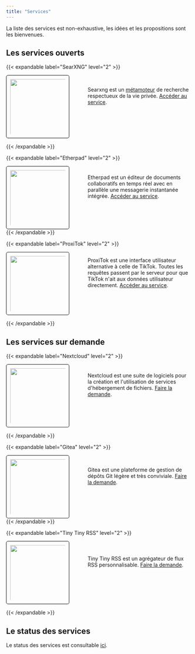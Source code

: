 ```yaml
---
title: "Services"
---
```


<style>
.service {
    display: flex;
    align-items: center;
    justify-content: start;
}

.service img {
    border: 1.5px solid black;
    padding: 10px;
    border-radius: 5px;
    min-width: 150px;
    min-height: 150px;
    max-width: 150px;
    max-height: 150px;
}

.service .text {
    padding-left: 50px;
    padding-bottom: 60px;
}
</style>

La liste des services est non-exhaustive, les idées et les propositions sont les bienvenues.

## Les services ouverts

{{< expandable label="SearXNG" level="2" >}}

<div class="service">
    <div class="image">
        <img src="/images/searxng_greyscale.png" width="200px">
    </div>
    <div class="text">
        Searxng est un <a href="https://fr.wikipedia.org/wiki/M%C3%A9tamoteur">métamoteur</a> de recherche respectueux de la vie privée. <a href="https://search.theobori.cafe">Accéder au service</a>.
    </div>
</div>

{{< /expandable >}}

{{< expandable label="Etherpad" level="2" >}}

<div class="service">
    <div class="image">
        <img src="/images/etherpad_greyscale.png" width="200px">
    </div>
    <div class="text">
        Etherpad est un éditeur de documents collaboratifs en temps réel avec en parallèle une messagerie instantanée intégrée. <a href="https://etherpad.theobori.cafe">Accéder au service</a>.
    </div>
</div>
{{< /expandable >}}

{{< expandable label="ProxiTok" level="2" >}}

<div class="service">
    <div class="image">
        <img src="/images/proxitok_greyscale.png" width="200px">
    </div>
    <div class="text">
        ProxiTok est une interface utilisateur alternative à celle de TikTok. Toutes les requêtes passent par le serveur pour que TikTok n'ait aux données utilisateur directement. <a href="https://cringe.theobori.cafe">Accéder au service</a>.
    </div>
</div>

{{< /expandable >}}

## Les services sur demande

{{< expandable label="Nextcloud" level="2" >}}

<div class="service">
    <div class="image">
        <img src="/images/nextcloud_greyscale.png" width="200px">
    </div>
    <div class="text">
        Nextcloud est une suite de logiciels pour la création et l'utilisation de services d'hébergement de fichiers. <a href="/contact">Faire la demande</a>.
    </div>
</div>

{{< /expandable >}}

{{< expandable label="Gitea" level="2" >}}

<div class="service">
    <div class="image">
        <img src="/images/gitea_greyscale.png" width="200px">
    </div>
    <div class="text">
        Gitea est une plateforme de gestion de dépôts Git légère et très conviviale. <a href="/contact">Faire la demande</a>.
    </div>
</div>
{{< /expandable >}}

{{< expandable label="Tiny Tiny RSS" level="2" >}}

<div class="service">
    <div class="image">
        <img src="/images/ttrss_greyscale.png" width="200px">
    </div>
    <div class="text">
        Tiny Tiny RSS est un agrégateur de flux RSS personnalisable. <a href="/contact">Faire la demande</a>.
    </div>
</div>

{{< /expandable >}}

## Le status des services

Le status des services est consultable [ici](https://status.theobori.cafe).
